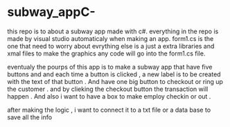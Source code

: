 # subway_appC-
this repo is to about a subway app made with c#.
everything in the repo is made by visual studio automaticaly when making an app.
form1.cs is the one that need to worry about evrything else is a just a extra libraries and xmal files to make the graphics
any code will go into the form1.cs file.

eventualy the pourps of this app is to make a subway app that have five buttons and and each time a button is clicked , a new label
is to be created with the text of that button . And have one big button to checkout or ring up the customer . and by clieking the 
checkout button the transaction will happen .
And also i want to have a box to make employ checkin or out .

after making the logic , i want to connect it to a txt file or a data base to save all the info  

